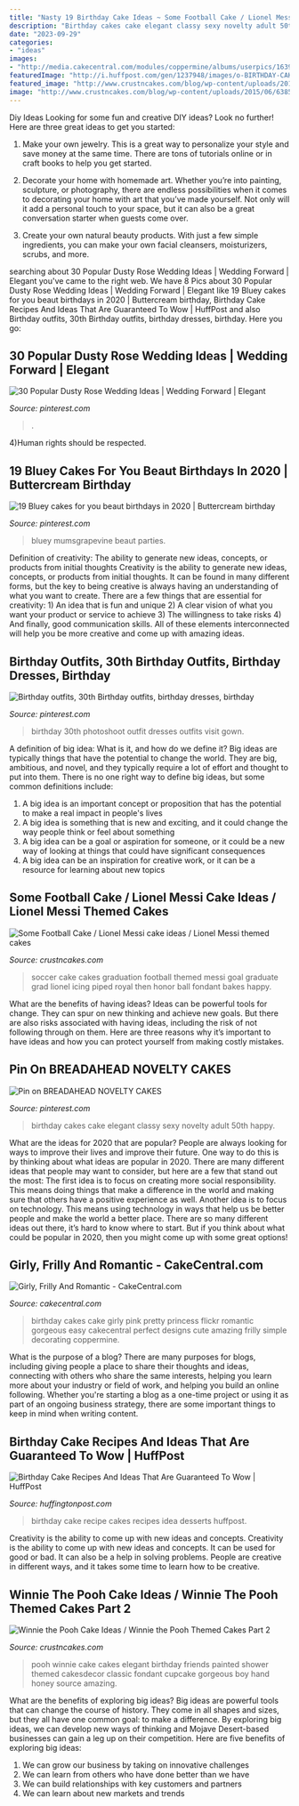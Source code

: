 ```yaml
---
title: "Nasty 19 Birthday Cake Ideas ~ Some Football Cake / Lionel Messi Cake Ideas / Lionel Messi Themed Cakes"
description: "Birthday cakes cake elegant classy sexy novelty adult 50th happy"
date: "2023-09-29"
categories:
- "ideas"
images:
- "http://media.cakecentral.com/modules/coppermine/albums/userpics/16397/normal_th_1231998889_P1000086_edited_.jpg"
featuredImage: "http://i.huffpost.com/gen/1237948/images/o-BIRTHDAY-CAKE-RECIPE-IDEAS-facebook.jpg"
featured_image: "http://www.crustncakes.com/blog/wp-content/uploads/2015/12/64166f17cf065be847d366616eb03863.jpg"
image: "http://www.crustncakes.com/blog/wp-content/uploads/2015/06/638546333f56d1cd290f3bb89ab7cbf0.jpg"
---
```



Diy Ideas
Looking for some fun and creative DIY ideas? Look no further! Here are three great ideas to get you started:
1. Make your own jewelry. This is a great way to personalize your style and save money at the same time. There are tons of tutorials online or in craft books to help you get started.

2. Decorate your home with homemade art. Whether you’re into painting, sculpture, or photography, there are endless possibilities when it comes to decorating your home with art that you’ve made yourself. Not only will it add a personal touch to your space, but it can also be a great conversation starter when guests come over.

3. Create your own natural beauty products. With just a few simple ingredients, you can make your own facial cleansers, moisturizers, scrubs, and more.

	

		
searching about 30 Popular Dusty Rose Wedding Ideas | Wedding Forward | Elegant you've came to the right web. We have 8 Pics about 30 Popular Dusty Rose Wedding Ideas | Wedding Forward | Elegant like 19 Bluey cakes for you beaut birthdays in 2020 | Buttercream birthday, Birthday Cake Recipes And Ideas That Are Guaranteed To Wow | HuffPost and also Birthday outfits, 30th Birthday outfits, birthday dresses, birthday. Here you go:
		
    
## 30 Popular Dusty Rose Wedding Ideas | Wedding Forward | Elegant

<img loading=lazy src="https://i.pinimg.com/736x/de/53/78/de5378d722c47657e467fb91666a1119.jpg" onerror="this.onerror=null;this.src='https://tse1.mm.bing.net/th?id=OIP.H-MtcqRekE64BfirS54ucwHaLG&amp;pid=15.1';" alt="30 Popular Dusty Rose Wedding Ideas | Wedding Forward | Elegant">

_Source: pinterest.com_

>. 

	

4)Human rights should be respected.

    
## 19 Bluey Cakes For You Beaut Birthdays In 2020 | Buttercream Birthday

<img loading=lazy src="https://i.pinimg.com/736x/5b/57/46/5b5746c9d74a8de86a922c45c67b5181.jpg" onerror="this.onerror=null;this.src='https://tse2.mm.bing.net/th?id=OIP.sUfq-JoEwjScQi53me8NfwHaLH&amp;pid=15.1';" alt="19 Bluey cakes for you beaut birthdays in 2020 | Buttercream birthday">

_Source: pinterest.com_

>bluey mumsgrapevine beaut parties. 

	

Definition of creativity: The ability to generate new ideas, concepts, or products from initial thoughts
Creativity is the ability to generate new ideas, concepts, or products from initial thoughts. It can be found in many different forms, but the key to being creative is always having an understanding of what you want to create. There are a few things that are essential for creativity: 1) An idea that is fun and unique 2) A clear vision of what you want your product or service to achieve 3) The willingness to take risks 4) And finally, good communication skills. All of these elements interconnected will help you be more creative and come up with amazing ideas.

    
## Birthday Outfits, 30th Birthday Outfits, Birthday Dresses, Birthday

<img loading=lazy src="https://i.pinimg.com/736x/d1/ad/67/d1ad6739fbcb45e94d74715115a8210f.jpg" onerror="this.onerror=null;this.src='https://tse4.mm.bing.net/th?id=OIP.kHb2DszSn6byaaJsfY-QKgHaLV&amp;pid=15.1';" alt="Birthday outfits, 30th Birthday outfits, birthday dresses, birthday">

_Source: pinterest.com_

>birthday 30th photoshoot outfit dresses outfits visit gown. 

	

A definition of big idea: What is it, and how do we define it?
Big ideas are typically things that have the potential to change the world. They are big, ambitious, and novel, and they typically require a lot of effort and thought to put into them. There is no one right way to define big ideas, but some common definitions include: 
1. A big idea is an important concept or proposition that has the potential to make a real impact in people's lives
2. A big idea is something that is new and exciting, and it could change the way people think or feel about something
3. A big idea can be a goal or aspiration for someone, or it could be a new way of looking at things that could have significant consequences
4. A big idea can be an inspiration for creative work, or it can be a resource for learning about new topics

    
## Some Football Cake / Lionel Messi Cake Ideas / Lionel Messi Themed Cakes

<img loading=lazy src="http://www.crustncakes.com/blog/wp-content/uploads/2015/06/638546333f56d1cd290f3bb89ab7cbf0.jpg" onerror="this.onerror=null;this.src='https://tse3.mm.bing.net/th?id=OIP.32TQK9WQKeC9cjQtgstV2QHaJ3&amp;pid=15.1';" alt="Some Football Cake / Lionel Messi cake ideas / Lionel Messi themed cakes">

_Source: crustncakes.com_

>soccer cake cakes graduation football themed messi goal graduate grad lionel icing piped royal then honor ball fondant bakes happy. 

	

What are the benefits of having ideas?
Ideas can be powerful tools for change. They can spur on new thinking and achieve new goals. But there are also risks associated with having ideas, including the risk of not following through on them. Here are three reasons why it’s important to have ideas and how you can protect yourself from making costly mistakes.

    
## Pin On BREADAHEAD NOVELTY CAKES

<img loading=lazy src="https://i.pinimg.com/736x/00/48/20/004820fa67807ee9258c5b57c01ed5e1--elegant-birthday-cake-for-women-elegant-birthday-cakes.jpg" onerror="this.onerror=null;this.src='https://tse4.mm.bing.net/th?id=OIP.7HjZiO8xTlexLQhJn3uTgAHaJ4&amp;pid=15.1';" alt="Pin on BREADAHEAD NOVELTY CAKES">

_Source: pinterest.com_

>birthday cakes cake elegant classy sexy novelty adult 50th happy. 

	

What are the ideas for 2020 that are popular?
People are always looking for ways to improve their lives and improve their future. One way to do this is by thinking about what ideas are popular in 2020. There are many different ideas that people may want to consider, but here are a few that stand out the most: 
The first idea is to focus on creating more social responsibility. This means doing things that make a difference in the world and making sure that others have a positive experience as well. Another idea is to focus on technology. This means using technology in ways that help us be better people and make the world a better place. 
There are so many different ideas out there, it’s hard to know where to start. But if you think about what could be popular in 2020, then you might come up with some great options!

    
## Girly, Frilly And Romantic - CakeCentral.com

<img loading=lazy src="http://media.cakecentral.com/modules/coppermine/albums/userpics/16397/normal_th_1231998889_P1000086_edited_.jpg" onerror="this.onerror=null;this.src='https://tse1.mm.bing.net/th?id=OIP.tBBnUvMwe93vsaBpN3uMtwHaJ-&amp;pid=15.1';" alt="Girly, Frilly And Romantic - CakeCentral.com">

_Source: cakecentral.com_

>birthday cakes cake girly pink pretty princess flickr romantic gorgeous easy cakecentral perfect designs cute amazing frilly simple decorating coppermine. 

	

What is the purpose of a blog?
There are many purposes for blogs, including giving people a place to share their thoughts and ideas, connecting with others who share the same interests, helping you learn more about your industry or field of work, and helping you build an online following. Whether you're starting a blog as a one-time project or using it as part of an ongoing business strategy, there are some important things to keep in mind when writing content.

    
## Birthday Cake Recipes And Ideas That Are Guaranteed To Wow | HuffPost

<img loading=lazy src="http://i.huffpost.com/gen/1237948/images/o-BIRTHDAY-CAKE-RECIPE-IDEAS-facebook.jpg" onerror="this.onerror=null;this.src='https://tse3.mm.bing.net/th?id=OIP.AKXdbqyLcs2zrxXN7QFc4wHaJ3&amp;pid=15.1';" alt="Birthday Cake Recipes And Ideas That Are Guaranteed To Wow | HuffPost">

_Source: huffingtonpost.com_

>birthday cake recipe cakes recipes idea desserts huffpost. 

	

Creativity is the ability to come up with new ideas and concepts.
Creativity is the ability to come up with new ideas and concepts. It can be used for good or bad. It can also be a help in solving problems. People are creative in different ways, and it takes some time to learn how to be creative.

    
## Winnie The Pooh Cake Ideas / Winnie The Pooh Themed Cakes Part 2

<img loading=lazy src="http://www.crustncakes.com/blog/wp-content/uploads/2015/12/64166f17cf065be847d366616eb03863.jpg" onerror="this.onerror=null;this.src='https://tse4.mm.bing.net/th?id=OIP.guiKEeLkqv3WIu_3pNx7rgHaLL&amp;pid=15.1';" alt="Winnie the Pooh Cake Ideas / Winnie the Pooh Themed Cakes Part 2">

_Source: crustncakes.com_

>pooh winnie cake cakes elegant birthday friends painted shower themed cakesdecor classic fondant cupcake gorgeous boy hand honey source amazing. 

	

What are the benefits of exploring big ideas?
Big ideas are powerful tools that can change the course of history. They come in all shapes and sizes, but they all have one common goal: to make a difference. By exploring big ideas, we can develop new ways of thinking and Mojave Desert-based businesses can gain a leg up on their competition. Here are five benefits of exploring big ideas: 
1. We can grow our business by taking on innovative challenges
2. We can learn from others who have done better than we have
3. We can build relationships with key customers and partners
4. We can learn about new markets and trends


